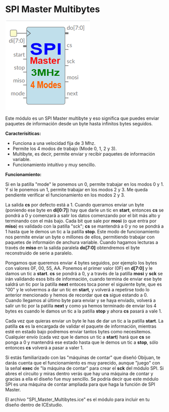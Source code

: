 # SPI Master Multibytes

![](https://github.com/Democrito/repositorios/blob/master/SPI/SPI_Master/SPI_Master_Multibytes.png)

Este módulo es un SPI Master multibyte y eso significa que puedes enviar paquetes de información desde un byte hasta infinitos bytes seguidos.

**Caracterísiticas:**

* Funciona a una velocidad fija de 3 Mhz.
* Permite los 4 modos de trabajo (Mode 0, 1, 2 y 3).
* Multibyte, es decir, permite enviar y recibir paquetes de información variable.
* Funcionamiento intuitivo y muy sencillo.

**Funcionamiento:**

Si en la patilla "mode" le ponemos un 0, permite trabajar en los modos 0 y 1. Y si le ponemos un 1, permite trabajar en los modos 2 y 3. Me queda pendiente verificar el funcionamiento en los modos 2 y 3.

La salida **cs** por defecto está a 1. Cuando queramos enviar un byte (poniendo ese byte en **di[0:7]**) hay que darle un tic en **start**, entonces **cs** se pondrá a 0 y comenzará a salir los datos comenzando por el bit más alto y terminando con el más bajo. Cada bit que sale por **mosi** (o que entra por **miso**) es validado con la patilla "sck"; **cs** se mantendrá a 0 y no se pondrá a 1 hasta que le demos un tic a la patilla **stop**. Este modo de funcionamiento nos permite enviar un byte o millones de ellos, permitiendo trabajar con paquetes de informaión de anchura variable. Cuando hagamos lecturas a través de **miso** en la salida paralela **do[7:0]** obtendremos el byte reconstruido de serie a paralelo.

Pongamos que queremos enviar 4 bytes seguidos, por ejemplo los bytes con valores 0F, 00, 55, AA. Ponemos el primer valor (0F) en **d[7:0]** y le damos un tic a **start**. **cs** se pondrá a 0, y a través de la patilla **mosi** y **sck** se irán validando esos bits de información, cuando termina de enviar ese byte saldrá un tic por la patilla **next** entoces toca poner el siguiente byte, que es "00" y le volvermos a dar un tic en **start**, y volverá a repetirse todo lo anterior mencionado y hemos de recordar que **cs** sigue estando a 0. Cuando llegamos al último byte para enviar y se haya enviado, volverá a salir un tic por la patilla **next** y como ya hemos terminado de enviar los 4 bytes es cuando le damos un tic a la patilla **stop** y ahora **cs** pasará a vale 1.

Cada vez que quieras enviar un byte le has de dar un tic a la patilla **start**. La patilla **cs** es la encargada de validar el paquete de información, mientras esté en estado bajo podremos enviar tantos bytes como necesitemos. Cualquier envío (cada vez que le damos un tic a **start**) hará que **cs** se ponga a 0 y mantendrá ese estado hasta que le demos un tic a **stop**, sólo entonces **cs** volverá a pasar a valer 1.

Si estás familiarizado con las "máquinas de contar" que diseñó Obijuan, te darás cuenta que el funcionamiento es muy parecido, aunque "juego" con la señal **exec** de "la máquina de contar" para crear el **sck** del módulo SPI. Si abres el circuito y miras dentro verás que hay una máquina de contar y gracias a ella el diseño fue muy sencillo. Se podría decir que este módulo SPI es una máquina de contar ampliada para que haga la función de SPI Master.

El archivo "SPI_Master_Multibytes.ice" es el módulo para incluir en tu diseño dentro de ICEstudio.
